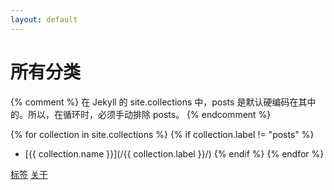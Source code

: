 ```yaml
---
layout: default
---
```


# 所有分类

{% comment %}
在 Jekyll 的 site.collections 中，posts 是默认硬编码在其中的。所以，在循环时，必须手动排除 posts。
{% endcomment %}

{% for collection in site.collections %}
    {% if collection.label != "posts" %}
- [{{ collection.name }}](/{{ collection.label }}/)
    {% endif %}
{% endfor %}

[标签](/tag/)
[关于](/about/)